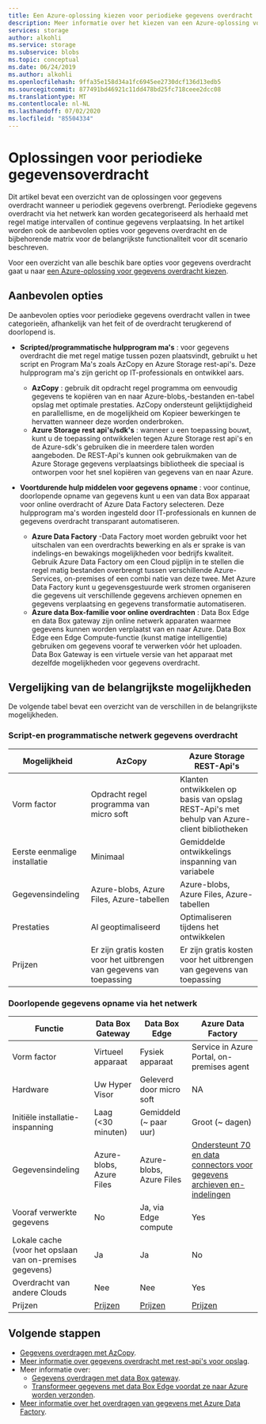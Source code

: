 ```yaml
---
title: Een Azure-oplossing kiezen voor periodieke gegevens overdracht | Microsoft Docs
description: Meer informatie over het kiezen van een Azure-oplossing voor gegevens overdracht wanneer u periodiek gegevens overbrengt.
services: storage
author: alkohli
ms.service: storage
ms.subservice: blobs
ms.topic: conceptual
ms.date: 06/24/2019
ms.author: alkohli
ms.openlocfilehash: 9ffa35e158d34a1fc6945ee2730dcf136d13edb5
ms.sourcegitcommit: 877491bd46921c11dd478bd25fc718ceee2dcc08
ms.translationtype: MT
ms.contentlocale: nl-NL
ms.lasthandoff: 07/02/2020
ms.locfileid: "85504334"
---
```

# <a name="solutions-for-periodic-data-transfer"></a>Oplossingen voor periodieke gegevensoverdracht
 
Dit artikel bevat een overzicht van de oplossingen voor gegevens overdracht wanneer u periodiek gegevens overbrengt. Periodieke gegevens overdracht via het netwerk kan worden gecategoriseerd als herhaald met regel matige intervallen of continue gegevens verplaatsing. In het artikel worden ook de aanbevolen opties voor gegevens overdracht en de bijbehorende matrix voor de belangrijkste functionaliteit voor dit scenario beschreven.

Voor een overzicht van alle beschik bare opties voor gegevens overdracht gaat u naar [een Azure-oplossing voor gegevens overdracht kiezen](storage-choose-data-transfer-solution.md).

## <a name="recommended-options"></a>Aanbevolen opties

De aanbevolen opties voor periodieke gegevens overdracht vallen in twee categorieën, afhankelijk van het feit of de overdracht terugkerend of doorlopend is.

- **Scripted/programmatische hulpprogram ma's** : voor gegevens overdracht die met regel matige tussen pozen plaatsvindt, gebruikt u het script en Program Ma's zoals AzCopy en Azure Storage rest-api's. Deze hulpprogram ma's zijn gericht op IT-professionals en ontwikkel aars.

    - **AzCopy** : gebruik dit opdracht regel programma om eenvoudig gegevens te kopiëren van en naar Azure-blobs,-bestanden en-tabel opslag met optimale prestaties. AzCopy ondersteunt gelijktijdigheid en parallellisme, en de mogelijkheid om Kopieer bewerkingen te hervatten wanneer deze worden onderbroken.
    - **Azure Storage rest api's/sdk's** : wanneer u een toepassing bouwt, kunt u de toepassing ontwikkelen tegen Azure Storage rest api's en de Azure-sdk's gebruiken die in meerdere talen worden aangeboden. De REST-Api's kunnen ook gebruikmaken van de Azure Storage gegevens verplaatsings bibliotheek die speciaal is ontworpen voor het snel kopiëren van gegevens van en naar Azure.

- **Voortdurende hulp middelen voor gegevens opname** : voor continue, doorlopende opname van gegevens kunt u een van data Box apparaat voor online overdracht of Azure Data Factory selecteren. Deze hulpprogram ma's worden ingesteld door IT-professionals en kunnen de gegevens overdracht transparant automatiseren.

    - **Azure Data Factory** -Data Factory moet worden gebruikt voor het uitschalen van een overdrachts bewerking en als er sprake is van indelings-en bewakings mogelijkheden voor bedrijfs kwaliteit. Gebruik Azure Data Factory om een Cloud pijplijn in te stellen die regel matig bestanden overbrengt tussen verschillende Azure-Services, on-premises of een combi natie van deze twee. Met Azure Data Factory kunt u gegevensgestuurde werk stromen organiseren die gegevens uit verschillende gegevens archieven opnemen en gegevens verplaatsing en gegevens transformatie automatiseren.
    - **Azure data Box-familie voor online overdrachten** : Data Box Edge en data Box gateway zijn online netwerk apparaten waarmee gegevens kunnen worden verplaatst van en naar Azure. Data Box Edge een Edge Compute-functie (kunst matige intelligentie) gebruiken om gegevens vooraf te verwerken vóór het uploaden. Data Box Gateway is een virtuele versie van het apparaat met dezelfde mogelijkheden voor gegevens overdracht.


## <a name="comparison-of-key-capabilities"></a>Vergelijking van de belangrijkste mogelijkheden

De volgende tabel bevat een overzicht van de verschillen in de belangrijkste mogelijkheden.

### <a name="scriptedprogrammatic-network-data-transfer"></a>Script-en programmatische netwerk gegevens overdracht

| Mogelijkheid                  | AzCopy                                 | Azure Storage REST-Api's       |
|-----------------------------|----------------------------------------|-------------------------------|
| Vorm factor                 | Opdracht regel programma van micro soft       | Klanten ontwikkelen op basis van opslag <br> REST-Api's met behulp van Azure-client bibliotheken |
| Eerste eenmalige installatie     | Minimaal                                | Gemiddelde ontwikkelings inspanning van variabele    |
| Gegevensindeling                 | Azure-blobs, Azure Files, Azure-tabellen | Azure-blobs, Azure Files, Azure-tabellen   |
| Prestaties                 | Al geoptimaliseerd                      | Optimaliseren tijdens het ontwikkelen                  |
| Prijzen                     | Er zijn gratis kosten voor het uitbrengen van gegevens van toepassing      | Er zijn gratis kosten voor het uitbrengen van gegevens van toepassing        |

### <a name="continuous-data-ingestion-over-network"></a>Doorlopende gegevens opname via het netwerk

| Functie                                       | Data Box Gateway | Data Box Edge   | Azure Data Factory        |
|----------------------------------|-----------------------------------------|--------------------------|---------------------------|
| Vorm factor                                   | Virtueel apparaat             | Fysiek apparaat          | Service in Azure Portal, on-premises agent                                                            |
| Hardware                                      | Uw Hyper Visor            | Geleverd door micro soft    | NA                                                            |
| Initiële installatie-inspanning                          | Laag (<30 minuten)            | Gemiddeld (~ paar uur) | Groot (~ dagen)                                                 |
| Gegevensindeling                                   | Azure-blobs, Azure Files   | Azure-blobs, Azure Files | [Ondersteunt 70 en data connectors voor gegevens archieven en-indelingen](https://docs.microsoft.com/azure/data-factory/copy-activity-overview#supported-data-stores-and-formats)|
| Vooraf verwerkte gegevens                           | No                         | Ja, via Edge compute    | Yes                                                           |
| Lokale cache<br>(voor het opslaan van on-premises gegevens)    | Ja                        | Ja                      | No                                                            |
| Overdracht van andere Clouds                    | Nee                         | Nee                       | Yes                                                           |
| Prijzen                                       | [Prijzen](https://azure.microsoft.com/pricing/details/storage/databox/gateway/)                    | [Prijzen](https://azure.microsoft.com/pricing/details/storage/databox/edge/)                  | [Prijzen](https://azure.microsoft.com/pricing/details/data-factory/)                                                       |

## <a name="next-steps"></a>Volgende stappen

- [Gegevens overdragen met AzCopy](/azure/storage/common/storage-use-azcopy-v10?toc=%2fazure%2fstorage%2ftables%2ftoc.json).
- [Meer informatie over gegevens overdracht met rest-api's voor opslag](https://docs.microsoft.com/dotnet/api/overview/azure/storage?view=azure-dotnet).
- Meer informatie over:
    - [Gegevens overdragen met data Box gateway](https://docs.microsoft.com/azure/databox-online/data-box-gateway-deploy-add-shares).
    - [Transformeer gegevens met data Box Edge voordat ze naar Azure worden verzonden](https://docs.microsoft.com/azure/databox-online/data-box-edge-deploy-configure-compute).
- [Meer informatie over het overdragen van gegevens met Azure Data Factory](https://docs.microsoft.com/azure/data-factory/tutorial-bulk-copy-portal).
